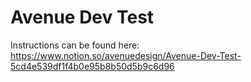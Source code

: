 # Avenue Dev Test
Instructions can be found here: https://www.notion.so/avenuedesign/Avenue-Dev-Test-5cd4e539df1f4b0e95b8b50d5b9c6d96
